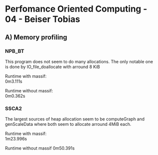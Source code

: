 # Perfomance Oriented Computing - 04 - Beiser Tobias

## A) Memory profiling

### NPB_BT

This program does not seem to do many allocations. The only notable one is done by IO_file_doallocate with arround 8 KiB

Runtime with massif:  
0m3.111s

Runtime without massif:  
0m0.362s

### SSCA2

The largest sources of heap allocation seem to be computeGraph and genScaleData where both seem to allocate arround 4MiB each.

Runtime with massif:  
1m23.996s

Runtime without massif
0m50.391s